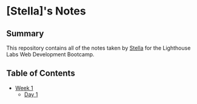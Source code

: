 # [Stella]'s Notes

## Summary 

This repository contains all of the notes taken by [Stella](https://github.com/nchen123) for the Lighthouse Labs Web Development Bootcamp.

## Table of Contents
* [Week 1](/Week_1)
  * [Day 1](/Week_1/Day_1)
  